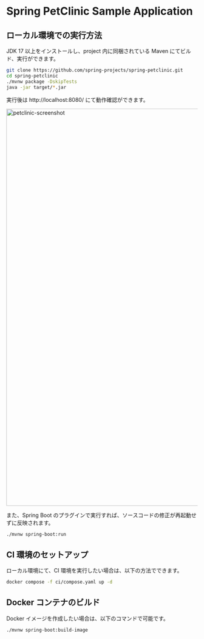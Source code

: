 # Spring PetClinic Sample Application

## ローカル環境での実行方法

JDK 17 以上をインストールし、project 内に同梱されている Maven にてビルド、実行ができます。

```bash
git clone https://github.com/spring-projects/spring-petclinic.git
cd spring-petclinic
./mvnw package -DskipTests
java -jar target/*.jar
```

実行後は http://localhost:8080/ にて動作確認ができます。

<img width="1042" alt="petclinic-screenshot" src="https://cloud.githubusercontent.com/assets/838318/19727082/2aee6d6c-9b8e-11e6-81fe-e889a5ddfded.png">

また、Spring Boot のプラグインで実行すれば、ソースコードの修正が再起動せずに反映されます。

```bash
./mvnw spring-boot:run
```

## CI 環境のセットアップ

ローカル環境にて、CI 環境を実行したい場合は、以下の方法でできます。

```bash
docker compose -f ci/compose.yaml up -d
```

## Docker コンテナのビルド

Docker イメージを作成したい場合は、以下のコマンドで可能です。

```bash
./mvnw spring-boot:build-image
```
